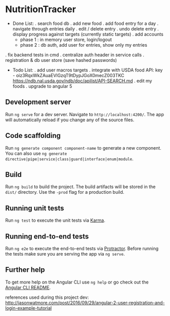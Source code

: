 # NutritionTracker

- Done List:
. search food db
. add new food
. add food entry for a day
. navigate through entries daily
. edit / delete entry
. undo delete entry
. display progress against targets (currently static targets)
. add accounts
    - phase 1 : in memory user store, login/logout
    - phase 2 : db auth, add user for entries, show only my entries

. fix backend tests in cmd
. centralize auth header in service calls
. registration & db user store (save hashed passwords)

- Todo List:
. add user macros targets
. integrate with USDA food API: key - oiz3RqxWkZAuaEVlGzqT9tDypJGoX0mecZ003TKC
  https://ndb.nal.usda.gov/ndb/doc/apilist/API-SEARCH.md
. edit my foods
. upgrade to angular 5


## Development server

Run `ng serve` for a dev server. Navigate to `http://localhost:4200/`. The app will automatically reload if you change any of the source files.

## Code scaffolding

Run `ng generate component component-name` to generate a new component. You can also use `ng generate directive|pipe|service|class|guard|interface|enum|module`.

## Build

Run `ng build` to build the project. The build artifacts will be stored in the `dist/` directory. Use the `-prod` flag for a production build.

## Running unit tests

Run `ng test` to execute the unit tests via [Karma](https://karma-runner.github.io).

## Running end-to-end tests

Run `ng e2e` to execute the end-to-end tests via [Protractor](http://www.protractortest.org/).
Before running the tests make sure you are serving the app via `ng serve`.

## Further help

To get more help on the Angular CLI use `ng help` or go check out the [Angular CLI README](https://github.com/angular/angular-cli/blob/master/README.md).


references used during this project dev:
http://jasonwatmore.com/post/2016/09/29/angular-2-user-registration-and-login-example-tutorial